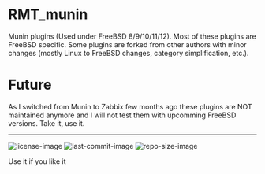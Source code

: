 # RMT_munin
Munin plugins (Used under FreeBSD 8/9/10/11/12). Most of these plugins are FreeBSD specific. Some plugins are forked from other authors with minor changes (mostly Linux to FreeBSD changes, category simplification, etc.).


Future
===
As I switched from Munin to Zabbix few months ago these plugins are NOT maintained anymore and I will not test them with upcomming FreeBSD versions. Take it, use it.


---

![license-image](https://img.shields.io/github/license/remetremet/FreeBSD-Munin-plugins?style=plastic)
![last-commit-image](https://img.shields.io/github/last-commit/remetremet/FreeBSD-Munin-plugins?style=plastic)
![repo-size-image](https://img.shields.io/github/repo-size/remetremet/FreeBSD-Munin-plugins?style=plastic)

Use it if you like it
